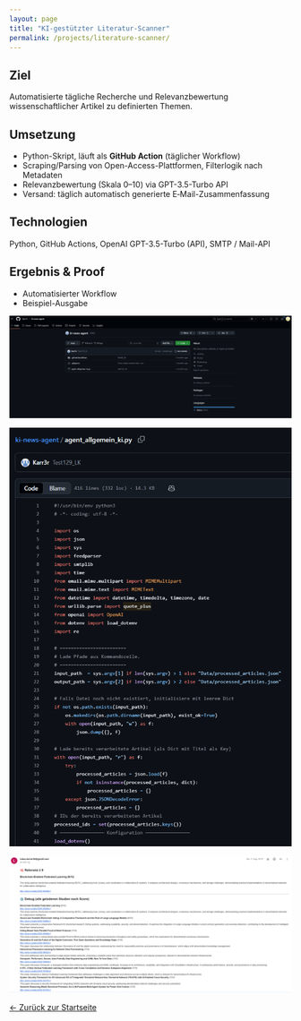 ```yaml
---
layout: page
title: "KI-gestützter Literatur-Scanner"
permalink: /projects/literature-scanner/
---
```



## Ziel
Automatisierte tägliche Recherche und Relevanzbewertung wissenschaftlicher Artikel zu definierten Themen.


## Umsetzung
- Python-Skript, läuft als **GitHub Action** (täglicher Workflow)
- Scraping/Parsing von Open-Access-Plattformen, Filterlogik nach Metadaten
- Relevanzbewertung (Skala 0–10) via GPT-3.5-Turbo API
- Versand: täglich automatisch generierte E‑Mail-Zusammenfassung


## Technologien
Python, GitHub Actions, OpenAI GPT-3.5-Turbo (API), SMTP / Mail-API


## Ergebnis & Proof
- Automatisierter Workflow 
- Beispiel-Ausgabe
 
![Github-Overview](/assets/images/screenshot_github.PNG)

![Code-Snippet](/assets/images/screenshot_code.PNG)

![E-Mail-Beispiel](/assets/images/screenshot_email.PNG)



[← Zurück zur Startseite](/)
